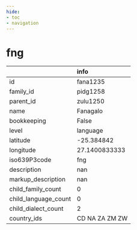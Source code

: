 ```yaml
---
hide:
- toc
- navigation
---
```

# fng
|                      | info           |
|:---------------------|:---------------|
| id                   | fana1235       |
| family_id            | pidg1258       |
| parent_id            | zulu1250       |
| name                 | Fanagalo       |
| bookkeeping          | False          |
| level                | language       |
| latitude             | -25.384842     |
| longitude            | 27.1400833333  |
| iso639P3code         | fng            |
| description          | nan            |
| markup_description   | nan            |
| child_family_count   | 0              |
| child_language_count | 0              |
| child_dialect_count  | 2              |
| country_ids          | CD NA ZA ZM ZW |
